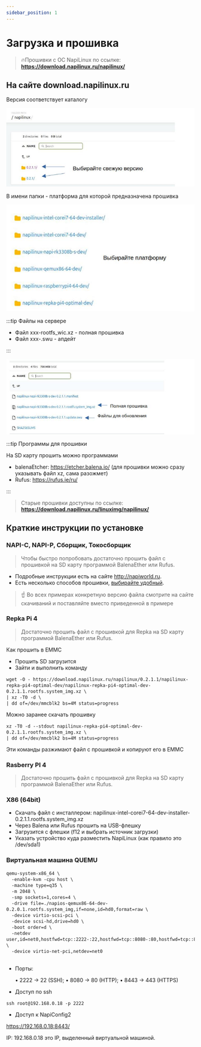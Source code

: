 ```yaml
---
sidebar_position: 1
---
```


# Загрузка и прошивка

> :fire:Прошивки с ОС NapiLinux по ссылке: **https://download.napilinux.ru/napilinux/**


## На сайте download.napilinux.ru

Версия соответствует каталогу

![](img/check-version.jpg)

В имени папки - платформа для которой предназначена прошивка

![](img/check-platform.jpg)


:::tip Файлы на сервере

- Файл xxx-rootfs_wic.xz - полная прошивка
- Файл xxx-.swu - апдейт

:::

![](img/check-file.jpg)

:::tip Программы для прошивки

На SD карту прошить можно программами

- balenaEtcher: https://etcher.balena.io/ (для прошивки можно сразу указывать файл xz, сама разожмет)
- Rufus: https://rufus.ie/ru/

:::

> Старые прошивки доступны по ссылке: **https://download.napilinux.ru/linuximg/napilinux/**

##  Краткие инструкции по установке

### NAPI-C, NAPI-P, Сборщик, Токосборщик

> Чтобы быстро попробовать достаточно прошить файл с прошивкой на SD карту программой BalenaEther или Rufus.

- Подробные инструкции есть на сайте http://napiworld.ru.
- Есть несколько способов прошивки, [выбирайте удобный](https://napiworld.ru/software/category/%D0%BF%D1%80%D0%BE%D1%88%D0%B8%D0%B2%D0%BA%D0%B0-%D0%B1%D0%B5%D0%BA%D0%B0%D0%BF).

>:point_up: Во всех примерах конкретную версию файла смотрите на сайте скачиваний и поставляйте вместо приведенной в примере

### Repka Pi 4

>Достаточно прошить файл с прошивкой для Repka на SD карту программой BalenaEther или Rufus.

Как прошить в EMMC

- Прошить SD загрузится
- Зайти и выполнить команду

```
wget -O - https://download.napilinux.ru/napilinux/0.2.1.1/napilinux-repka-pi4-optimal-dev/napilinux-repka-pi4-optimal-dev-0.2.1.1.rootfs.system_img.xz \
| xz -T0 -d \
| dd of=/dev/mmcblk2 bs=4M status=progress

```

Можно заранее скачать прошивку

```
xz -T0 -d --stdout napilinux-repka-pi4-optimal-dev-0.2.1.1.rootfs.system_img.xz \
| dd of=/dev/mmcblk2 bs=4M status=progress

```

Эти команды разжимают файл с прошивкой и копируют его в EMMC

### Rasberry PI 4

>Достаточно прошить файл с прошивкой для Repka на SD карту программой BalenaEther или Rufus.


### X86 (64bit)

- Скачать файл с инсталлером: napilinux-intel-corei7-64-dev-installer-0.2.1.1.rootfs.system_img.xz
- Через Balena или Rufus прошить на USB-флешку
- Загрузится с флешки (f12 и выбрать источник загрузки)
- Указать устройство куда разместить NapiLinux (как правило это /dev/sda1)

### Виртуальная машина QUEMU

```
qemu-system-x86_64 \
  -enable-kvm -cpu host \
  -machine type=q35 \
  -m 2048 \
  -smp sockets=1,cores=4 \
  -drive file=./napios-qemux86-64-dev-0.2.0.1.rootfs.system_img,if=none,id=hd0,format=raw \
  -device virtio-scsi-pci \
  -device scsi-hd,drive=hd0 \
  -boot order=d \
  -netdev user,id=net0,hostfwd=tcp::2222-:22,hostfwd=tcp::8080-:80,hostfwd=tcp::8443-:443 \
  -device virtio-net-pci,netdev=net0


```

- Порты:

    • 2222 → 22 (SSH);
    • 8080 → 80 (HTTP);
    • 8443 → 443 (HTTPS)

- Доступ по ssh

```
ssh root@192.168.0.18 -p 2222
```

- Доступ к NapiConfig2

https://192.168.0.18:8443/

IP: 192.168.0.18 это IP, выделенный виртуальной машиной.
